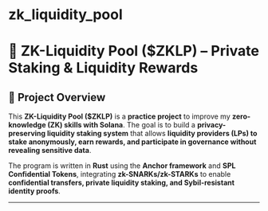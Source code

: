 # zk_liquidity_pool

# 🚀 ZK-Liquidity Pool ($ZKLP) – Private Staking & Liquidity Rewards

## 📌 Project Overview
This **ZK-Liquidity Pool ($ZKLP)** is a **practice project** to improve my **zero-knowledge (ZK) skills with Solana**. The goal is to build a **privacy-preserving liquidity staking system** that allows **liquidity providers (LPs) to stake anonymously, earn rewards, and participate in governance without revealing sensitive data**.

The program is written in **Rust** using the **Anchor framework** and **SPL Confidential Tokens**, integrating **zk-SNARKs/zk-STARKs** to enable **confidential transfers, private liquidity staking, and Sybil-resistant identity proofs**.

---
